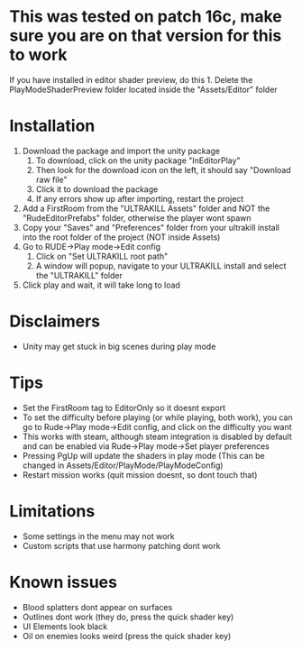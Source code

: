 # This was tested on patch 16c, make sure you are on that version for this to work
If you have installed in editor shader preview, do this
	1. Delete the PlayModeShaderPreview folder located inside the "Assets/Editor" folder


# Installation
1. Download the package and import the unity package
	1. To download, click on the unity package "InEditorPlay"
	2. Then look for the download icon on the left, it should say "Download raw file"
	3. Click it to download the package
	4. If any errors show up after importing, restart the project
2. Add a FirstRoom from the "ULTRAKILL Assets" folder and NOT the "RudeEditorPrefabs" folder, otherwise the player wont spawn
3. Copy your "Saves" and "Preferences" folder from your ultrakill install into the root folder of the project (NOT inside Assets)
4. Go to RUDE->Play mode->Edit config
	1. Click on "Set ULTRAKILL root path"
	2. A window will popup, navigate to your ULTRAKILL install and select the "ULTRAKILL" folder
5. Click play and wait, it will take long to load

# Disclaimers
* Unity may get stuck in big scenes during play mode

# Tips
* Set the FirstRoom tag to EditorOnly so it doesnt export
* To set the difficulty before playing (or while playing, both work), you can go to Rude->Play mode->Edit config, and click on the difficulty you want
* This works with steam, although steam integration is disabled by default and can be enabled via Rude->Play mode->Set player preferences
* Pressing PgUp will update the shaders in play mode (This can be changed in Assets/Editor/PlayMode/PlayModeConfig)
* Restart mission works (quit mission doesnt, so dont touch that)

# Limitations
* Some settings in the menu may not work
* Custom scripts that use harmony patching dont work

# Known issues
* Blood splatters dont appear on surfaces
* Outlines dont work (they do, press the quick shader key)
* UI Elements look black
* Oil on enemies looks weird (press the quick shader key)